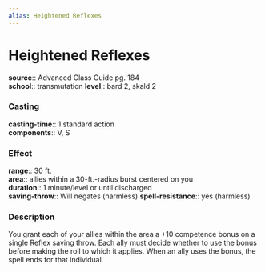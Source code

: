 ```yaml
---
alias: Heightened Reflexes
---
```


# Heightened Reflexes 

**source**:: Advanced Class Guide pg. 184  
**school**:: transmutation
**level**:: bard 2, skald 2

### Casting 

**casting-time**:: 1 standard action  
**components**:: V, S

### Effect 

**range**:: 30 ft.  
**area**:: allies within a 30-ft.-radius burst centered on you  
**duration**:: 1 minute/level or until discharged  
**saving-throw**:: Will negates (harmless)
**spell-resistance**:: yes (harmless)

### Description 

You grant each of your allies within the area a +10 competence bonus on a single Reflex saving throw. Each ally must decide whether to use the bonus before making the roll to which it applies. When an ally uses the bonus, the spell ends for that individual.
